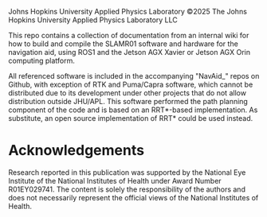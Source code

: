 Johns Hopkins University Applied Physics Laboratory
©2025 The Johns Hopkins University Applied Physics Laboratory LLC

This repo contains a collection of documentation from an internal wiki for how to build and compile the SLAMR01 software and hardware for the navigation aid, using ROS1 and the Jetson AGX Xavier or Jetson AGX Orin computing platform.

All referenced software is included in the accompanying "NavAid_" repos on Github, with exception of RTK and Puma/Capra software, which cannot be distributed due to its development under other projects that do not allow distribution outside JHU/APL. This software performed the path planning component of the code and is based on an RRT*-based implementation. As substitute, an open source implementation of RRT* could be used instead.

# Acknowledgements

Research reported in this publication was supported by the National Eye Institute of the National Institutes of Health under Award Number R01EY029741. The content is solely the responsibility of the authors and does not necessarily represent the official views of the National Institutes of Health.
